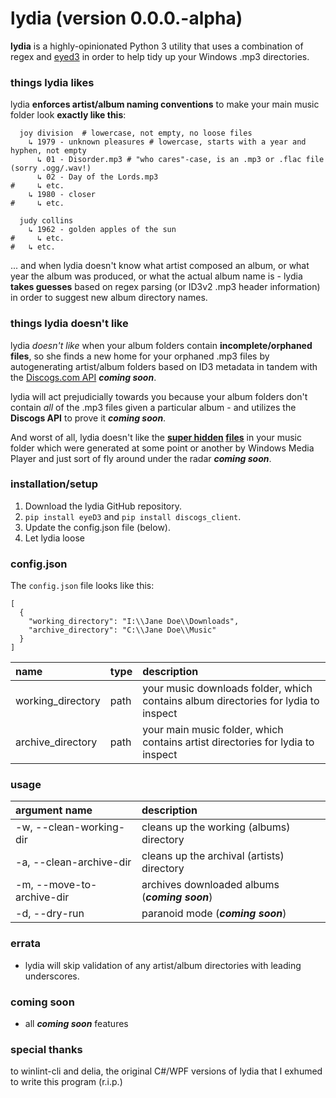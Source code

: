 # lydia (version 0.0.0.-alpha)

**lydia** is a highly-opinionated Python 3 utility that uses a combination of regex and [eyed3](http://eyed3.nicfit.net/) in order to help tidy up your Windows .mp3 directories.

### things lydia likes

lydia **enforces artist/album naming conventions** to make your main music folder look **exactly like this**:

```properties
  joy division  # lowercase, not empty, no loose files
    ↳ 1979 - unknown pleasures # lowercase, starts with a year and hyphen, not empty
      ↳ 01 - Disorder.mp3 # "who cares"-case, is an .mp3 or .flac file (sorry .ogg/.wav!)
      ↳ 02 - Day of the Lords.mp3 
#     ↳ etc.
    ↳ 1980 - closer
#     ↳ etc.
    
  judy collins
    ↳ 1962 - golden apples of the sun
#     ↳ etc.
#   ↳ etc.
```

... and when lydia doesn't know what artist composed an album, or what year the album was produced, or what the actual album name is - lydia **takes guesses** based on regex parsing (or ID3v2 .mp3 header information) in order to suggest new album directory names.

### things lydia doesn't like

lydia *doesn't like* when your album folders contain **incomplete/orphaned files**, so she finds a new home for your orphaned .mp3 files by autogenerating artist/album folders based on ID3 metadata in tandem with the [Discogs.com API](https://www.discogs.com/developers/) ***coming soon***.

lydia will act prejudicially towards you because your album folders don't contain *all* of the .mp3 files given a particular album - and utilizes the **Discogs API** to prove it ***coming soon***.

And worst of all, lydia doesn't like the **[super hidden](http://www.eightforums.com/general-support/40071-how-stop-windows-generating-random-album-art-files.html) [files](https://hydrogenaud.io/index.php/topic,67704.0.html)** in your music folder which were generated at some point or another by Windows Media Player and just sort of fly around under the radar ***coming soon***.

### installation/setup

1. Download the lydia GitHub repository.
2. `pip install eyeD3` and `pip install discogs_client`.
3. Update the config.json file (below).
4. Let lydia loose

### config.json

The `config.json` file looks like this:

```
[
  {
    "working_directory": "I:\\Jane Doe\\Downloads",
    "archive_directory": "C:\\Jane Doe\\Music"    
  }
]
```

| name              | type         | description                                                                        |
| :---------------- | :----------- | :--------------------------------------------------------------------------------- |
| working_directory | path         | your music downloads folder, which contains album directories for lydia to inspect |
| archive_directory | path         | your main music folder, which contains artist directories for lydia to inspect     |

### usage

| argument name              | description                                    |
| :------------------------- | :--------------------------------------------- |
| -w, --clean-working-dir    | cleans up the working (albums) directory       |
| -a, --clean-archive-dir    | cleans up the archival (artists) directory     |
| -m, --move-to-archive-dir  | archives downloaded albums (***coming soon***) | 
| -d, --dry-run              | paranoid mode (***coming soon***)              |

### errata

 * lydia will skip validation of any artist/album directories with leading underscores.

### coming soon

* all ***coming soon*** features

### special thanks

to winlint-cli and delia, the original C#/WPF versions of lydia that I exhumed to write this program (r.i.p.)
